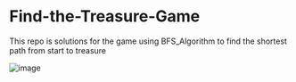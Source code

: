 # Find-the-Treasure-Game
This  repo is solutions for the game using BFS_Algorithm to find the shortest path from start to treasure

![image](https://github.com/user-attachments/assets/511bc906-9723-4dea-ad39-40aab4ca85cd)
